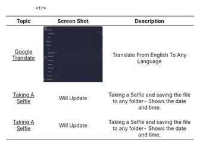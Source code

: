 <table>
<thead>
<tr>
<th align="center">Topic</th>
<th align="center">Screen Shot</th>
<th align="center">Description</th>
</tr>
</thead>
<tbody>
     <tr>
<td align="center"><a href="https://github.com/davidr-AI/Tkinter/blob/main/translator.py">Google Translate</a></td>
<td align="center"><a target="_blank" rel="noopener noreferrer" href="https://github.com/davidr-AI/Tkinter/blob/main/gif/convert.gif"><img src="https://github.com/davidr-AI/Tkinter/blob/main/gif/convert.gif" width="360" height="150" style="max-width: 100%;"></a></td>
<td align="center"><br>Translate From English To Any Language</td>
</tr>
          <tr>
<td align="center"><a href="https://github.com/davidr-AI/Tkinter/blob/main/selfie.py">Taking A Selfie</a></td>
<td align="center"><a target="_blank" rel="noopener noreferrer"><a Will update soon></a>Will Update</a></td>
<td align="center"><br>Taking a Selfie and saving the file to any folder- Shows the date and time.</td>
</tr>
     
               <tr>
<td align="center"><a href="https://github.com/davidr-AI/Tkinter/blob/main/selfie.py">Taking A Selfie</a></td>
<td align="center"><a target="_blank" rel="noopener noreferrer"><a Will update soon></a>Will Update</a></td>
<td align="center"><br>Taking a Selfie and saving the file to any folder- Shows the date and time.</td>
</tr>
  
  
  </table>
  </head>
